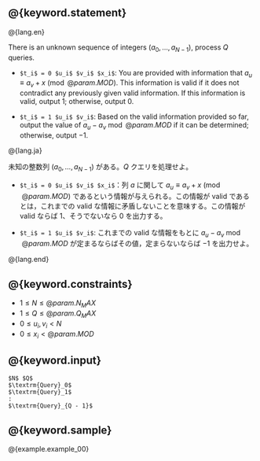 ## @{keyword.statement}

@{lang.en}

There is an unknown sequence of integers $(a_0, \ldots, a_{N - 1})$, process $Q$ queries.

- `$t_i$ = 0 $u_i$ $v_i$ $x_i$`: You are provided with information that $a_u \equiv a_v + x \pmod{@{param.MOD}}$. This information is valid if it does not contradict any previously given valid information. If this information is valid, output $1$; otherwise, output $0$.

- `$t_i$ = 1 $u_i$ $v_i$`: Based on the valid information provided so far, output the value of $a_u - a_v \bmod @{param.MOD}$ if it can be determined; otherwise, output $-1$.

@{lang.ja}

未知の整数列 $(a_0, \ldots, a_{N - 1})$ がある。$Q$ クエリを処理せよ。

- `$t_i$ = 0 $u_i$ $v_i$ $x_i$`：列 $a$ に関して $a_u \equiv a_v + x \pmod{@{param.MOD}}$ であるという情報が与えられる。この情報が valid であるとは，これまでの valid な情報に矛盾しないことを意味する。この情報が valid ならば $1$、そうでないなら $0$ を出力する。

- `$t_i$ = 1 $u_i$ $v_i$`: これまでの valid な情報をもとに
$a_u - a_v \bmod @{param.MOD}$ が定まるならばその値，定まらないならば $-1$ を出力せよ。

@{lang.end}

## @{keyword.constraints}

- $1 \leq N \leq @{param.N_MAX}$
- $1 \leq Q \leq @{param.Q_MAX}$
- $0 \leq u_i, v_i \lt N$
- $0 \leq x_i \lt @{param.MOD}$

## @{keyword.input}

~~~
$N$ $Q$
$\textrm{Query}_0$
$\textrm{Query}_1$
:
$\textrm{Query}_{Q - 1}$
~~~

## @{keyword.sample}

@{example.example_00}
